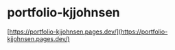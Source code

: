 # portfolio-kjjohnsen
[https://portfolio-kjjohnsen.pages.dev/](https://portfolio-kjjohnsen.pages.dev/)
